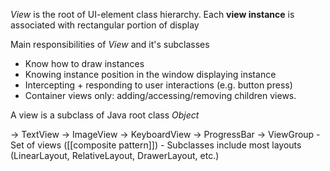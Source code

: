 
*View* is the root of UI-element class hierarchy.
Each **view instance** is associated with rectangular portion of display


Main responsibilities of *View* and it's subclasses
- Know how to draw instances
- Knowing instance position in the window displaying instance
- Intercepting + responding to user interactions (e.g. button press)
- Container views only: adding/accessing/removing children views.


A view is a subclass of Java root class *Object*

 -> TextView
 -> ImageView
 -> KeyboardView
 -> ProgressBar
 -> ViewGroup
	 - Set of views ([[composite pattern]])
	 - Subclasses include most layouts (LinearLayout, RelativeLayout, DrawerLayout, etc.)

